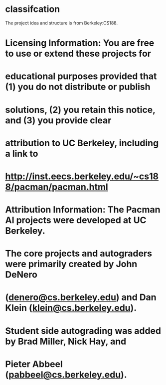 # classifcation

The project idea and structure is from Berkeley:CS188. 

# Licensing Information:  You are free to use or extend these projects for
# educational purposes provided that (1) you do not distribute or publish
# solutions, (2) you retain this notice, and (3) you provide clear
# attribution to UC Berkeley, including a link to
# http://inst.eecs.berkeley.edu/~cs188/pacman/pacman.html
# Attribution Information: The Pacman AI projects were developed at UC Berkeley.
# The core projects and autograders were primarily created by John DeNero
# (denero@cs.berkeley.edu) and Dan Klein (klein@cs.berkeley.edu).
# Student side autograding was added by Brad Miller, Nick Hay, and
# Pieter Abbeel (pabbeel@cs.berkeley.edu).
